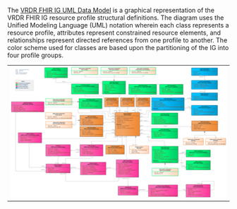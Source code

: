 The [VRDR FHIR IG UML Data Model](http://www.hl7.org/documentcenter/public/wg/pher/Profile%20Structural%20Definitions.png) is a graphical representation of the VRDR FHIR IG resource profile structural definitions. The diagram uses the Unified Modeling Language (UML) notation wherein each class represents a resource profile, attributes represent constrained resource elements, and relationships represent directed references from one profile to another. The color scheme used for classes are based upon the partitioning of the IG into four profile groups.

<center>
	<table><tr><td><img src="Profile Structural Definitions.png" style="width:100%;"/></td></tr></table>
	</center>